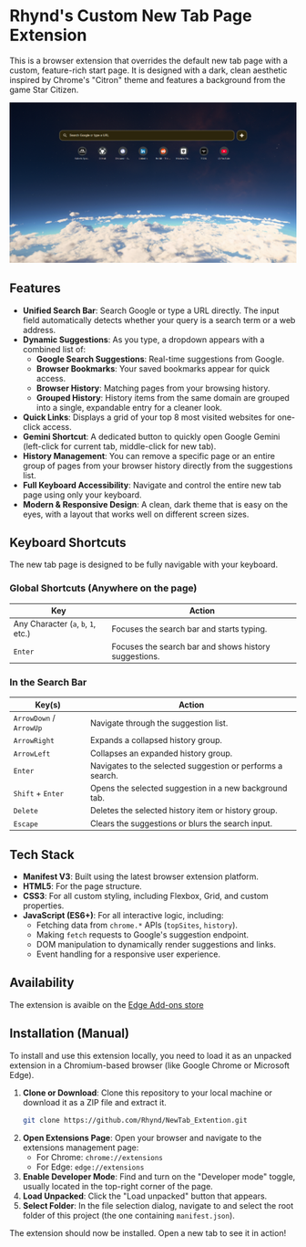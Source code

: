 # Rhynd's Custom New Tab Page Extension

This is a browser extension that overrides the default new tab page with a custom, feature-rich start page. It is designed with a dark, clean aesthetic inspired by Chrome's "Citron" theme and features a background from the game Star Citizen.

![Screenshot of the New Tab Page](src/NewTab.png)

## Features

*   **Unified Search Bar**: Search Google or type a URL directly. The input field automatically detects whether your query is a search term or a web address.
*   **Dynamic Suggestions**: As you type, a dropdown appears with a combined list of:
    *   **Google Search Suggestions**: Real-time suggestions from Google.
    *   **Browser Bookmarks**: Your saved bookmarks appear for quick access.
    *   **Browser History**: Matching pages from your browsing history.
    *   **Grouped History**: History items from the same domain are grouped into a single, expandable entry for a cleaner look.
*   **Quick Links**: Displays a grid of your top 8 most visited websites for one-click access.
*   **Gemini Shortcut**: A dedicated button to quickly open Google Gemini (left-click for current tab, middle-click for new tab).
*   **History Management**: You can remove a specific page or an entire group of pages from your browser history directly from the suggestions list.
*   **Full Keyboard Accessibility**: Navigate and control the entire new tab page using only your keyboard.
*   **Modern & Responsive Design**: A clean, dark theme that is easy on the eyes, with a layout that works well on different screen sizes.

## Keyboard Shortcuts

The new tab page is designed to be fully navigable with your keyboard.

### Global Shortcuts (Anywhere on the page)

| Key | Action |
| --- | --- |
| Any Character (`a`, `b`, `1`, etc.) | Focuses the search bar and starts typing. |
| `Enter` | Focuses the search bar and shows history suggestions. |

### In the Search Bar

| Key(s) | Action |
| --- | --- |
| `ArrowDown` / `ArrowUp` | Navigate through the suggestion list. |
| `ArrowRight` | Expands a collapsed history group. |
| `ArrowLeft` | Collapses an expanded history group. |
| `Enter` | Navigates to the selected suggestion or performs a search. |
| `Shift` + `Enter` | Opens the selected suggestion in a new background tab. |
| `Delete` | Deletes the selected history item or history group. |
| `Escape` | Clears the suggestions or blurs the search input. |

## Tech Stack

*   **Manifest V3**: Built using the latest browser extension platform.
*   **HTML5**: For the page structure.
*   **CSS3**: For all custom styling, including Flexbox, Grid, and custom properties.
*   **JavaScript (ES6+)**: For all interactive logic, including:
    *   Fetching data from `chrome.*` APIs (`topSites`, `history`).
    *   Making `fetch` requests to Google's suggestion endpoint.
    *   DOM manipulation to dynamically render suggestions and links.
    *   Event handling for a responsive user experience.

## Availability

The extension is avaible on the [Edge Add-ons store](https://microsoftedge.microsoft.com/addons/detail/rhynds-custom-new-tab-pa/iapagninkmhggolbkonhbjpdhmhoennj)

## Installation (Manual)

To install and use this extension locally, you need to load it as an unpacked extension in a Chromium-based browser (like Google Chrome or Microsoft Edge).

1.  **Clone or Download**: Clone this repository to your local machine or download it as a ZIP file and extract it.
    ```sh
    git clone https://github.com/Rhynd/NewTab_Extention.git
    ```
2.  **Open Extensions Page**: Open your browser and navigate to the extensions management page:
    *   For Chrome: `chrome://extensions`
    *   For Edge: `edge://extensions`
3.  **Enable Developer Mode**: Find and turn on the "Developer mode" toggle, usually located in the top-right corner of the page.
4.  **Load Unpacked**: Click the "Load unpacked" button that appears.
5.  **Select Folder**: In the file selection dialog, navigate to and select the root folder of this project (the one containing `manifest.json`).

The extension should now be installed. Open a new tab to see it in action!
